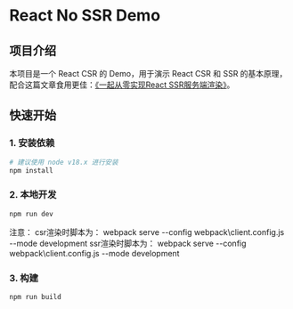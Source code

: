 # React No SSR Demo

## 项目介绍

本项目是一个 React CSR 的 Demo，用于演示 React CSR 和 SSR 的基本原理，配合这篇文章食用更佳：[《一起从零实现React SSR服务端渲染》](https://juejin.cn/post/7316097536548552743)。

## 快速开始

### 1. 安装依赖

```bash
# 建议使用 node v18.x 进行安装
npm install
```

### 2. 本地开发

```bash
npm run dev
```

注意：
csr渲染时脚本为：
webpack serve --config webpack\\client.config.js --mode development
ssr渲染时脚本为：
webpack serve --config webpack\\client.config.js --mode development

### 3. 构建

```bash
npm run build
```
